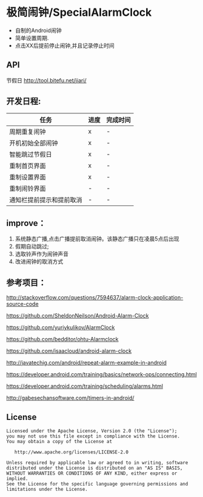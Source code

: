 # 极简闹钟/SpecialAlarmClock

- 自制的Android闹钟
- 简单设置周期.
- 点击XX后提前停止闹钟,并且记录停止时间

## API
节假日 http://tool.bitefu.net/jiari/

## 开发日程:

任务          | 进度          |  完成时间
------------- | ------------- | -------------
周期重复闹钟 | x| - 
开机初始全部闹钟 | x | -
智能跳过节假日 | x | -
重制首页界面 | x | - 
重制设置界面 | x | - 
重制闹铃界面 | - | - 
通知栏提前提示和提前取消 | - | -

## improve：

1. 系统静态广播,点击广播提前取消闹钟。该静态广播只在凌晨5点后出现
1. 假期自动跳过;
1. 选取铃声作为闹钟声音
1. 改进闹钟的取消方式

## 参考项目：

http://stackoverflow.com/questions/7594637/alarm-clock-application-source-code

https://github.com/SheldonNeilson/Android-Alarm-Clock

https://github.com/yuriykulikov/AlarmClock

https://github.com/bedditor/ohtu-Alarmclock

https://github.com/isaacloud/android-alarm-clock

http://javatechig.com/android/repeat-alarm-example-in-android

https://developer.android.com/training/basics/network-ops/connecting.html

https://developer.android.com/training/scheduling/alarms.html

http://gabesechansoftware.com/timers-in-android/

## License

    Licensed under the Apache License, Version 2.0 (the "License");
    you may not use this file except in compliance with the License.
    You may obtain a copy of the License at

       http://www.apache.org/licenses/LICENSE-2.0

    Unless required by applicable law or agreed to in writing, software
    distributed under the License is distributed on an "AS IS" BASIS,
    WITHOUT WARRANTIES OR CONDITIONS OF ANY KIND, either express or implied.
    See the License for the specific language governing permissions and
    limitations under the License.

